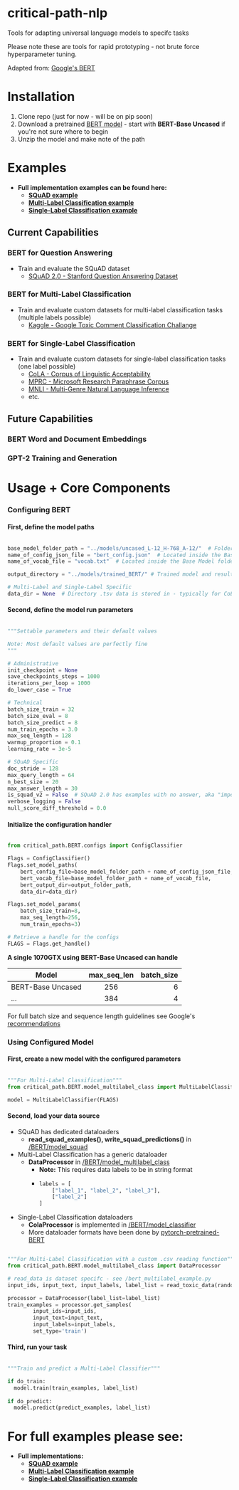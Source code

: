 # critical-path-nlp
Tools for adapting universal language models to specifc tasks

Please note these are tools for rapid prototyping - not brute force hyperparameter tuning.

Adapted from: [Google's BERT](https://github.com/google-research/bert)

# Installation
1. Clone repo (just for now - will be on pip soon)
2. Download a pretrained [BERT model](https://github.com/google-research/bert#pre-trained-models) - start with **BERT-Base Uncased** if you're not sure where to begin
3. Unzip the model and make note of the path

# Examples
* **Full implementation examples can be found here:**
  + [**SQuAD example**](../master/bert_squad_example.py)
  + [**Multi-Label Classification example**](../master/bert_multilabel_example.py)
  + [**Single-Label Classification example**](../master/bert_classifier_example.py)

## Current Capabilities

### BERT for Question Answering

* Train and evaluate the SQuAD dataset
  + [SQuAD 2.0 - Stanford Question Answering Dataset](https://rajpurkar.github.io/SQuAD-explorer/)
  
### BERT for Multi-Label Classification

* Train and evaluate custom datasets for multi-label classification tasks (multiple labels possible)
  + [Kaggle - Google Toxic Comment Classification Challange](https://www.kaggle.com/c/jigsaw-toxic-comment-classification-challenge)

### BERT for Single-Label Classification

* Train and evaluate custom datasets for single-label classification tasks (one label possible)
  + [CoLA - Corpus of Linguistic Acceptability](https://nyu-mll.github.io/CoLA/)
  + [MPRC - Microsoft Research Paraphrase Corpus](http://nlpprogress.com/english/semantic_textual_similarity.html)
  + [MNLI - Multi-Genre Natural Language Inference](https://www.nyu.edu/projects/bowman/multinli/)
  + etc.
  
## Future Capabilities

### BERT Word and Document Embeddings

### GPT-2 Training and Generation
  
# Usage + Core Components
### Configuring BERT
#### First, define the model paths


```python  

base_model_folder_path = "../models/uncased_L-12_H-768_A-12/"  # Folder containing downloaded Base Model
name_of_config_json_file = "bert_config.json"  # Located inside the Base Model folder
name_of_vocab_file = "vocab.txt"  # Located inside the Base Model folder

output_directory = "../models/trained_BERT/" # Trained model and results landing folder

# Multi-Label and Single-Label Specific
data_dir = None  # Directory .tsv data is stored in - typically for CoLA/MPRC or other datasets with known structure

```

#### Second, define the model run parameters

```python

"""Settable parameters and their default values

Note: Most default values are perfectly fine
"""

# Administrative
init_checkpoint = None
save_checkpoints_steps = 1000
iterations_per_loop = 1000
do_lower_case = True   

# Technical
batch_size_train = 32
batch_size_eval = 8
batch_size_predict = 8
num_train_epochs = 3.0
max_seq_length = 128
warmup_proportion = 0.1
learning_rate = 3e-5

# SQuAD Specific
doc_stride = 128
max_query_length = 64
n_best_size = 20
max_answer_length = 30
is_squad_v2 = False  # SQuAD 2.0 has examples with no answer, aka "impossible", SQuAD 1.0 does not
verbose_logging = False
null_score_diff_threshold = 0.0

```
#### Initialize the configuration handler
```python

from critical_path.BERT.configs import ConfigClassifier

Flags = ConfigClassifier()
Flags.set_model_paths(
    bert_config_file=base_model_folder_path + name_of_config_json_file,
    bert_vocab_file=base_model_folder_path + name_of_vocab_file,
    bert_output_dir=output_folder_path,
    data_dir=data_dir)

Flags.set_model_params(
    batch_size_train=8, 
    max_seq_length=256,
    num_train_epochs=3)

# Retrieve a handle for the configs
FLAGS = Flags.get_handle()
```

**A single 1070GTX using BERT-Base Uncased can handle**

| Model             | max_seq_len | batch_size |
| ----------------- |:-----------:| ----------:|
| BERT-Base Uncased |     256     |      6     |
|        ...        |     384     |      4     |

For full batch size and sequence length guidelines see Google's [recommendations](https://github.com/google-research/bert#out-of-memory-issues)

### Using Configured Model
#### First, create a new model with the configured parameters
```python

"""For Multi-Label Classification"""
from critical_path.BERT.model_multilabel_class import MultiLabelClassifier

model = MultiLabelClassifier(FLAGS)

```

#### Second, load your data source
* SQuAD has dedicated dataloaders
  + **read_squad_examples(), write_squad_predictions()** in [/BERT/model_squad](../master/critical_path/BERT/model_squad.py)
* Multi-Label Classification has a generic dataloader
  + **DataProcessor** in [/BERT/model_multilabel_class](../master/critical_path/BERT/model_multilabel_class.py)
    + **Note:** This requires data labels to be in string format
    + ```python
      labels = [
          ["label_1", "label_2", "label_3"],
          ["label_2"]
      ]
      ```
* Single-Label Classification dataloaders
  + **ColaProcessor** is implemented in [/BERT/model_classifier](../master/critical_path/BERT/model_classifier.py)
  + More dataloader formats have been done by [pytorch-pretrained-BERT](https://github.com/huggingface/pytorch-pretrained-BERT/blob/master/examples/run_classifier.py)
  
```python

"""For Multi-Label Classification with a custom .csv reading function"""
from critical_path.BERT.model_multilabel_class import DataProcessor

# read_data is dataset specifc - see /bert_multilabel_example.py
input_ids, input_text, input_labels, label_list = read_toxic_data(randomize=True)

processor = DataProcessor(label_list=label_list)
train_examples = processor.get_samples(
        input_ids=input_ids,
        input_text=input_text,
        input_labels=input_labels,
        set_type='train')

```

#### Third, run your task
```python

"""Train and predict a Multi-Label Classifier"""

if do_train:
  model.train(train_examples, label_list)
  
if do_predict:
  model.predict(predict_examples, label_list)

```

# For full examples please see:
* **Full implementations:**
  + [**SQuAD example**](../master/bert_squad_example.py)
  + [**Multi-Label Classification example**](../master/bert_multilabel_example.py)
  + [**Single-Label Classification example**](../master/bert_classifier_example.py)

